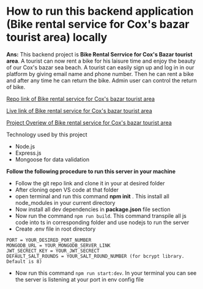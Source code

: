 # How to run this backend application (Bike rental service for Cox's bazar tourist area) locally

**Ans:** This backend project is **Bike Rental Serrvice for Cox's Bazar tourist area**. A tourist can now rent a bike for his laisure time and enjoy the beauty of our Cox's bazar sea beach. A tourist can easily sign up and log in in our platform by giving email name and phone number. Then he can rent a bike and after any time he can return the bike. Admin user can control the return of bike.

[Repo link of Bike rental service for Cox's bazar tourist area](https://github.com/asifbuet047/ph-level-2-apollo-batch-3-assignment-3)

[Live link of Bike rental service for Cox's bazar tourist area](https://ph-level-2-apollo-batch-3-assignment-3.vercel.app/)

[Project Overiew of Bike rental service for Cox's bazar tourist area](https://drive.google.com/file/d/17BvAmtj7YRoWna_2d_VT5FRIAE5SOz27/view?usp=sharing)

Technology used by this project

- Node.js
- Express.js
- Mongoose for data validation

**Follow the following procedure to run this server in your machine**

- Follow the git repo link and clone it in your at desired folder
- After cloning open VS code at that folder
- open terminal and run this command **npm init** . This install all node_modules in your current directory
- Now install all dev dependencies in **package.json** file section
- Now run the command `npm run build`. This command transpile all js code into ts in corresponding folder and use nodejs to run the server
- Create .env file in root directory

```
PORT = YOUR_DESIRED_PORT_NUMBER
MONGODB_URL = YOUR_MONGODB_SERVER_LINK
JWT_SECRECT_KEY = YOUR_JWT_SECRECT
DEFAULT_SALT_ROUNDS = YOUR_SALT_ROUND_NUMBER (for bcrypt library. Default is 8)
```

- Now run this command `npm run start:dev`. In your terminal you can see the server is listening at your port in env config file
